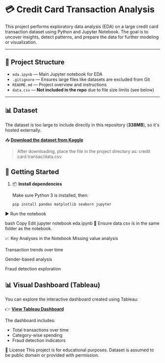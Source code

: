 # 💳 Credit Card Transaction Analysis

This project performs exploratory data analysis (EDA) on a large credit card transaction dataset using Python and Jupyter Notebook. The goal is to uncover insights, detect patterns, and prepare the data for further modeling or visualization.

---

## 📁 Project Structure

- `eda.ipynb` — Main Jupyter notebook for EDA  
- `.gitignore` — Ensures large files like datasets are excluded from Git  
- `README.md` — Project overview and instructions  
- `data.csv` — **Not included in the repo** due to file size limits (see below)

---

## 📊 Dataset

The dataset is too large to include directly in this repository (**338MB**), so it's hosted externally.

📥 **[Download the dataset from Kaggle](https://www.kaggle.com/datasets/priyamchoksi/credit-card-transactions-dataset?utm_source=chatgpt.com)**

> After downloading, place the file in the project directory as:
credit card transac/data.csv
## 🚀 Getting Started

1. 📦 **Install dependencies**

   Make sure Python 3 is installed, then:

   ```bash
   pip install pandas matplotlib seaborn jupyter
▶️ Run the notebook

bash
Copy
Edit
jupyter notebook eda.ipynb
📁 Ensure data.csv is in the same folder as the notebook.

📈 Key Analyses in the Notebook
Missing value analysis

Transaction trends over time

Gender-based analysis

Fraud detection exploration

## 📊 Visual Dashboard (Tableau)

You can explore the interactive dashboard created using Tableau:

👉 [**View Tableau Dashboard**](https://public.tableau.com/app/profile/nishtha.tripathi8099/viz/Credit_card_transac_dash/Dashboard1)

The dashboard includes:
- Total transactions over time
- Category-wise spending
- Fraud detection indicators

📜 License
This project is for educational purposes. Dataset is assumed to be public domain or provided with permission.
